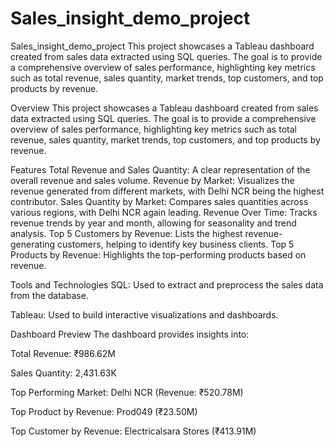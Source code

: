 # Sales_insight_demo_project
Sales_insight_demo_project
This project showcases a Tableau dashboard created from sales data extracted using SQL queries. The goal is to provide a comprehensive overview of sales performance, highlighting key metrics such as total revenue, sales quantity, market trends, top customers, and top products by revenue.

Overview
This project showcases a Tableau dashboard created from sales data extracted using SQL queries. The goal is to provide a comprehensive overview of sales performance, highlighting key metrics such as total revenue, sales quantity, market trends, top customers, and top products by revenue.

Features
Total Revenue and Sales Quantity: A clear representation of the overall revenue and sales volume. Revenue by Market: Visualizes the revenue generated from different markets, with Delhi NCR being the highest contributor. Sales Quantity by Market: Compares sales quantities across various regions, with Delhi NCR again leading. Revenue Over Time: Tracks revenue trends by year and month, allowing for seasonality and trend analysis. Top 5 Customers by Revenue: Lists the highest revenue-generating customers, helping to identify key business clients. Top 5 Products by Revenue: Highlights the top-performing products based on revenue.

Tools and Technologies
SQL: Used to extract and preprocess the sales data from the database.

Tableau: Used to build interactive visualizations and dashboards.

Dashboard Preview
The dashboard provides insights into:

Total Revenue: ₹986.62M

Sales Quantity: 2,431.63K

Top Performing Market: Delhi NCR (Revenue: ₹520.78M)

Top Product by Revenue: Prod049 (₹23.50M)

Top Customer by Revenue: Electricalsara Stores (₹413.91M)

